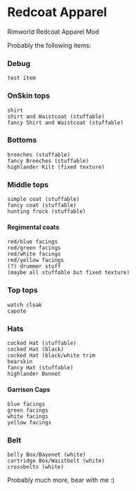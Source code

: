 

# Redcoat Apparel
Rimworld Redcoat Apparel Mod

Probably the following items:

### Debug
	test item

### OnSkin tops
    shirt
    shirt and Waistcoat (stuffable)
    fancy Shirt and Waistcoat (stuffable)

### Bottoms
	breeches (stuffable)
	fancy Breeches (stuffable)
	highlander Kilt (fixed texture)

### Middle tops
	simple coat (stuffable)
	fancy coat (stuffable)
	hunting frock (stuffable)

  #### Regimental coats
    red/blue facings
    red/green facings
    red/white facings
    red/yellow facings
    (?) drummer stuff
    (maybe all stuffable but fixed texture)

### Top tops
	watch cloak
	capote

### Hats
	cocked Hat (stuffable)
	cocked Hat (black)
	cocked Hat (black/white trim
	bearskin
	fancy Hat (stuffable)
	highlander Bonnet
 #### Garrison Caps
    blue facings
    green facings
    white facings
    yellow facings


### Belt
	belly Box/Bayonet (white)
	cartridge Box/Waistbelt (white)
	crossbelts (white)

Probably much more, bear with me :)
